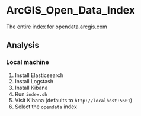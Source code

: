 # ArcGIS_Open_Data_Index
The entire index for opendata.arcgis.com

## Analysis
### Local machine
1. Install Elasticsearch
2. Install Logstash
3. Install Kibana
4. Run `index.sh`
5. Visit Kibana (defaults to `http://localhost:5601`)
6. Select the `opendata` index

